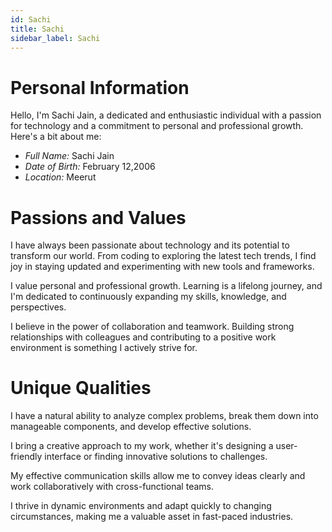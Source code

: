 ```yaml
---
id: Sachi
title: Sachi
sidebar_label: Sachi
---
```


# Personal Information

Hello, I'm Sachi Jain, a dedicated and enthusiastic individual with a passion for technology and a commitment to personal and professional growth. Here's a bit about me:

- *Full Name:* Sachi Jain
- *Date of Birth:* February 12,2006
- *Location:* Meerut

# Passions and Values


I have always been passionate about technology and its potential to transform our world. From coding to exploring the latest tech trends, I find joy in staying updated and experimenting with new tools and frameworks.


I value personal and professional growth. Learning is a lifelong journey, and I'm dedicated to continuously expanding my skills, knowledge, and perspectives.


I believe in the power of collaboration and teamwork. Building strong relationships with colleagues and contributing to a positive work environment is something I actively strive for.


# Unique Qualities


I have a natural ability to analyze complex problems, break them down into manageable components, and develop effective solutions.


I bring a creative approach to my work, whether it's designing a user-friendly interface or finding innovative solutions to challenges.


My effective communication skills allow me to convey ideas clearly and work collaboratively with cross-functional teams.


I thrive in dynamic environments and adapt quickly to changing circumstances, making me a valuable asset in fast-paced industries.

